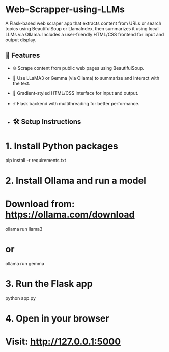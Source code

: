 # Web-Scrapper-using-LLMs
A Flask-based web scraper app that extracts content from URLs or search topics using BeautifulSoup or LlamaIndex, then summarizes it using local LLMs via Ollama. Includes a user-friendly HTML/CSS frontend for input and output display.

## 🚀 Features

- 🌐 Scrape content from public web pages using BeautifulSoup.
- 🤖 Use LLaMA3 or Gemma (via Ollama) to summarize and interact with the text.
- 🎨 Gradient-styled HTML/CSS interface for input and output.
- ⚡ Flask backend with multithreading for better performance.

- ## 🛠️ Setup Instructions

# 1. Install Python packages
pip install -r requirements.txt

# 2. Install Ollama and run a model
# Download from: https://ollama.com/download
ollama run llama3
# or
ollama run gemma

# 3. Run the Flask app
python app.py

# 4. Open in your browser
# Visit: http://127.0.0.1:5000
